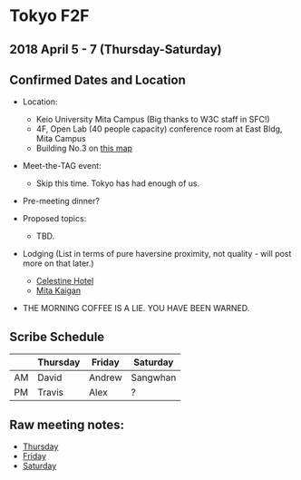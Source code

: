 # Tokyo F2F
## 2018 April 5 - 7 (Thursday-Saturday)
## Confirmed Dates and Location

* Location:
  * Keio University Mita Campus (Big thanks to W3C staff in SFC!)
  * 4F, Open Lab (40 people capacity) conference room at East Bldg, Mita Campus
  * Building No.3 on [this map](https://www.keio.ac.jp/en/assets/images/maps/mita/img_05.jpg)

* Meet-the-TAG event:
  * Skip this time. Tokyo has had enough of us.

* Pre-meeting dinner?

* Proposed topics:
  * TBD.

* Lodging (List in terms of pure haversine proximity, not quality - will post more on that later.)
  * [Celestine Hotel](https://www.celestinehotels.jp/tokyo-shiba/)
  * [Mita Kaigan](http://www.mitakaikan.net)

* THE MORNING COFFEE IS A LIE. YOU HAVE BEEN WARNED.

## Scribe Schedule
|    | Thursday | Friday | Saturday |
| -- | -------- | ------ | -------- |
| AM | David    | Andrew | Sangwhan |
| PM | Travis   | Alex   | ?        |

## Raw meeting notes:
* [Thursday](https://cryptpad.w3ctag.org/code/#/1/view/2agbWHeu--P4ZjMdZJf1JA/KQYPzp5dbdJSr6z0dTxaUYPkdpSfwL9QR166BNqaavI/)
* [Friday](https://cryptpad.w3ctag.org/code/#/1/view/iUUIKSEXfj1mA1q69PCW8g/xPzPIHA3P9LXPKF-Jb3g-MO075a2Vc6YRjs9ZjGHo2w/)
* [Saturday](https://cryptpad.w3ctag.org/code/#/1/view/TutVXt+MSZTzQmuNeMrHXg/exTf44AJ0kJSdxfe2TNzKjYoYFos1cbxppVwfGztRtM/)
